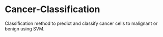 # Cancer-Classification
Classification method to predict and classify cancer cells to malignant or benign using SVM.
